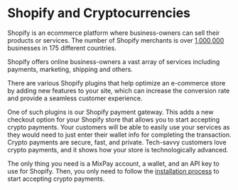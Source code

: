 # Shopify and Cryptocurrencies

Shopify is an ecommerce platform where business-owners can sell their products or services. The number of Shopify merchants is over [1,000,000](https://acquireconvert.com/shopify-statistics) businesses in 175 different countries.

Shopify offers online business-owners a vast array of services including payments, marketing, shipping and others.

There are various Shopify plugins that help optimize an e-commerce store by adding new features to your site, which can increase the conversion rate and provide a seamless customer experience.

One of such plugins is our Shopify payment gateway. This adds a new checkout option for your Shopify store that allows you to start accepting crypto payments. Your customers will be able to easily use your services as they would need to just enter their wallet info for completing the transaction. Crypto payments are secure, fast, and private. Tech-savvy customers love crypto payments, and it shows how your store is technologically advanced.

The only thing you need is a MixPay account, a wallet, and an API key to use for Shopify. Then, you only need to follow the [installation process](example-for-shopify.md) to start accepting crypto payments.
